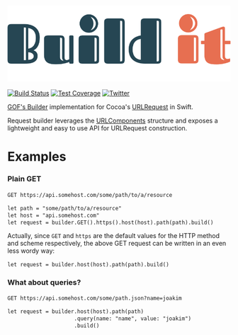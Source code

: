 ![Buildit](https://raw.githubusercontent.com/ilazakis/BuildIt/assets/logo.png)

[![Build Status](https://travis-ci.org/ilazakis/BuildIt.svg?branch=master)](https://travis-ci.org/ilazakis/BuildIt)
[![Test Coverage](https://codecov.io/gh/ilazakis/BuildIt/branch/master/graph/badge.svg)](https://codecov.io/gh/ilazakis/BuildIt)
[![Twitter](https://img.shields.io/badge/twitter-buildit-blue.svg?style=flat)](http://twitter.com/cocoapatterns)


[GOF's Builder](https://en.wikipedia.org/wiki/Builder_pattern) implementation for Cocoa's [URLRequest](https://developer.apple.com/reference/foundation/urlrequest) in Swift.

Request builder leverages the [URLComponents](https://developer.apple.com/reference/foundation/urlcomponents) structure and exposes a lightweight and easy to use API for URLRequest construction.

# Examples

### Plain GET
`GET https://api.somehost.com/some/path/to/a/resource`

```` 
let path = "some/path/to/a/resource"
let host = "api.somehost.com"
let request = builder.GET().https().host(host).path(path).build()
````

Actually, since `GET` and `https` are the default values for the HTTP method and scheme respectively, the above GET request can be written in an even less wordy way:

````
let request = builder.host(host).path(path).build()
````

### What about queries?
`GET https://api.somehost.com/some/path.json?name=joakim`

````
let request = builder.host(host).path(path)
                     .query(name: "name", value: "joakim")
                     .build()
````
